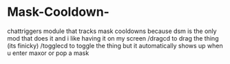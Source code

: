# Mask-Cooldown-

chattriggers module that tracks mask cooldowns because dsm is the only mod that does it and i like having it on my screen
/dragcd to drag the thing (its finicky)
/togglecd to toggle the thing but it automatically shows up when u enter maxor or pop a mask
